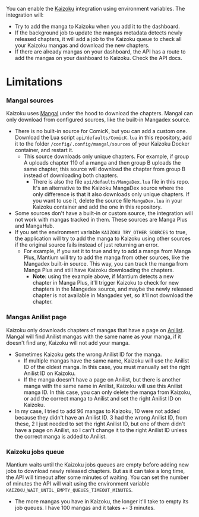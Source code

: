 You can enable the [Kaizoku](https://github.com/oae/kaizoku) integration using environment variables. The integration will:

- Try to add the manga to Kaizoku when you add it to the dashboard.
- If the background job to update the mangas metadata detects newly released chapters, it will add a job to the Kaizoku queue to check all your Kaizoku mangas and download the new chapters.
- If there are already mangas on your dashboard, the API has a route to add the mangas on your dashboard to Kaizoku. Check the API docs.

# Limitations

### Mangal sources
Kaizoku uses [Mangal](https://github.com/metafates/mangal) under the hood to download the chapters. Mangal can only download from configured sources, like the built-in Mangadex source.
- There is no built-in source for ComicK, but you can add a custom one. Download the Lua script `api/defaults/ComicK.lua` in this repository, add it to the folder `/config/.config/mangal/sources` of your Kaizoku Docker container, and restart it.
  - This source downloads only unique chapters. For example, if group A uploads chapter 110 of a manga and then group B uploads the same chapter, this source will download the chapter from group B instead of downloading both chapters.
    - There is also the file `api/defaults/MangaDex.lua` file in this repo. It's an alternative to the Kaizoku MangaDex source where the only difference is that it also downloads only unique chapters. If you want to use it, delete the source file `MangaDex.lua` in your Kaizoku container and add the one in this repository.
- Some sources don't have a built-in or custom source, the integration will not work with mangas tracked in them. These sources are Manga Plus and MangaHub.
- If you set the environment variable `KAIZOKU_TRY_OTHER_SOURCES` to true, the application will try to add the manga to Kaizoku using other sources if the original source fails instead of just returning an error.
  - For example, if you set it to true and try to add a manga from Manga Plus, Mantium will try to add the manga from other sources, like the Mangadex built-in source. This way, you can track the manga from Manga Plus and still have Kaizoku downloading the chapters.
    - **Note**: using the example above, if Mantium detects a new chapter in Manga Plus, it'll trigger Kaizoku to check for new chapters in the Mangedex source, and maybe the newly released chapter is not available in Mangadex yet, so it'll not download the chapter.

### Mangas Anilist page
Kaizoku only downloads chapters of mangas that have a page on [Anilist](https://anilist.co/search/manga). Mangal will find Anilist mangas with the same name as your manga, if it doesn't find any, Kaizoku will not add your manga.
- Sometimes Kaizoku gets the wrong Anilist ID for the manga.
  - If multiple mangas have the same name, Kaizoku will use the Anilist ID of the oldest manga. In this case, you must manually set the right Anilist ID on Kaizoku.
  - If the manga doesn't have a page on Anilist, but there is another manga with the same name in Anilist, Kaizoku will use this Anilist manga ID. In this case, you can only delete the manga from Kaizoku, or add the correct manga to Anilist and set the right Anilist ID on Kaizoku.
- In my case, I tried to add 96 mangas to Kaizoku, 10 were not added because they didn't have an Anilist ID. 3 had the wrong Anilist ID, from these, 2 I just needed to set the right Anilist ID, but one of them didn't have a page on Anilist, so I can't change it to the right Anilist ID unless the correct manga is added to Anilist.

### Kaizoku jobs queue
Mantium waits until the Kaizoku jobs queues are empty before adding new jobs to download newly released chapters. But as it can take a long time, the API will timeout after some minutes of waiting. You can set the number of minutes the API will wait using the environment variable `KAIZOKU_WAIT_UNTIL_EMPTY_QUEUES_TIMEOUT_MINUTES`.
- The more mangas you have in Kaizoku, the longer it'll take to empty its job queues. I have 100 mangas and it takes +- 3 minutes.
